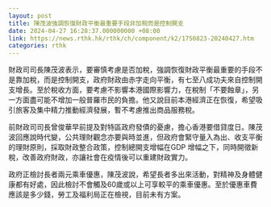 ```yaml
---
layout: post
title: 陳茂波強調恢復財政平衡最重要手段非加稅而是控制開支
date: 2024-04-27 16:28:37.000000000 +08:00
link: https://news.rthk.hk/rthk/ch/component/k2/1750823-20240427.htm
categories: rthk
---
```


財政司司長陳茂波表示，要審慎考慮是否加稅，強調恢復財政平衡最重要的手段不是靠加稅，而是控制開支，政府財政由赤字走向平衡，有七至八成功夫來自控制開支增長。至於稅收方面，要考慮不影響本港國際影響力，在稅制「不要蝕章」，另一方面盡可能不增加一般普羅市民的負擔。他又說目前本港經濟正在恢復，希望吸引旅客及集中精力推動經濟發展，暫不考慮推出商品服務稅。

前財政司司長曾俊華早前提及對特區政府發債的憂慮，擔心香港要借貸度日。陳茂波回應說時代變，公共理財觀念亦要與時並進，但政府會緊守量入為出、收支平衡的理財原則，採取財政整合政策，控制總開支增幅在GDP 增幅之下，同時開徵新稅，改善政府財政，亦讓社會在疫情後可以重建財政實力。

政府正檢討長者兩元乘車優惠，陳茂波說，希望長者多出來活動，對精神及身體健康都有好處，因此檢討不會觸及60歲或以上可享較平的乘車優惠。至於優惠車費應該是多少錢，勞工及福利局正在檢視，目前未有方案。
